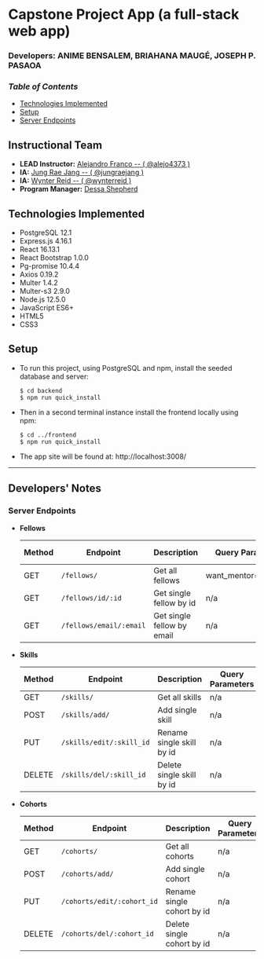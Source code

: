 # Capstone Project App (a full-stack web app)

<!-- *italicized description* -->

### **Developers: ANIME BENSALEM, BRIAHANA MAUGÉ, JOSEPH P. PASAOA**


### _Table of Contents_
+ [Technologies Implemented](#technologies-implemented)
+ [Setup](#setup)
+ [Server Endpoints](#server-endpoints)


<!-- ![screencap]() -->

## Instructional Team
+ **LEAD Instructor:** [Alejandro Franco -- ( @alejo4373 )](https://github.com/alejo4373)
+ **IA:** [Jung Rae Jang -- ( @jungraejang )](https://github.com/jungraejang)
+ **IA:** [Wynter Reid -- ( @wynterreid )](https://github.com/wynterreid)
+ **Program Manager:** [Dessa Shepherd](https://www.linkedin.com/in/dessa-shepherd-7a55b374/)

## Technologies Implemented
+ PostgreSQL 12.1
+ Express.js 4.16.1
+ React 16.13.1
+ React Bootstrap 1.0.0
+ Pg-promise 10.4.4
+ Axios 0.19.2
+ Multer 1.4.2
+ Multer-s3 2.9.0
+ Node.js 12.5.0
+ JavaScript ES6+
+ HTML5
+ CSS3

## Setup
+ To run this project, using PostgreSQL and npm, install the seeded database and server:
  ```
  $ cd backend
  $ npm run quick_install
  ```
+ Then in a second terminal instance install the frontend locally using npm:
  ```
  $ cd ../frontend
  $ npm run quick_install
  ```
+ The app site will be found at: http://localhost:3008/

---

## Developers' Notes

### **Server Endpoints**
- **Fellows**

  | Method | Endpoint                | Description                 | Query Parameters        | Body Data |
  | ------ | ----------------------- | --------------------------- | ----------------------- | --------- |
  | GET    | `/fellows/`             | Get all fellows             | want_mentor=true\|false | n/a       |
  | GET    | `/fellows/id/:id`       | Get single fellow by id     | n/a                     | n/a       |
  | GET    | `/fellows/email/:email` | Get single fellow by email  | n/a                     | n/a       |

- **Skills**

  | Method | Endpoint                 | Description                | Query Parameters  | Body Data |
  | ------ | ------------------------ | -------------------------- | ----------------- | --------- |
  | GET    | `/skills/`               | Get all skills             | n/a               | n/a       |
  | POST   | `/skills/add/`           | Add single skill           | n/a               | `skill`   |
  | PUT    | `/skills/edit/:skill_id` | Rename single skill by id  | n/a               | `skill`   |
  | DELETE | `/skills/del/:skill_id`  | Delete single skill by id  | n/a               | n/a       |

- **Cohorts**

  | Method | Endpoint                   | Description                 | Query Parameters | Body Data |
  | ------ | -------------------------- | --------------------------- | ---------------- | --------- |
  | GET    | `/cohorts/`                | Get all cohorts             | n/a              | n/a       |
  | POST   | `/cohorts/add/`            | Add single cohort           | n/a              | `cohort`  |
  | PUT    | `/cohorts/edit/:cohort_id` | Rename single cohort by id  | n/a              | `cohort`  |
  | DELETE | `/cohorts/del/:cohort_id`  | Delete single cohort by id  | n/a              | n/a       |


<!--
- **Users**

  | Method | Endpoint     | Description           | Body Data                |
  | ------ | ------------ | --------------------- | ------------------------ |
  | GET    | `/users`     | Get all users         | n/a                      |
  | GET    | `/users/:id` | Get single user by id | n/a                      |
  | POST   | `/users/`    | Add new user          | `username`, `avatarUrl`  |
  | PUT    | `/fellows/update/:id`   | Edit a single fellow's data | n/a                    | `fFirstName`, `fLastName`, `fPicture`, `fBio`, `fLinkedIn`, `fGithub`, `wantMentor` |
  | DELETE | `/fellows/delete/:id`   | Delete a single fellow      | n/a                    | n/a       |
  -->
